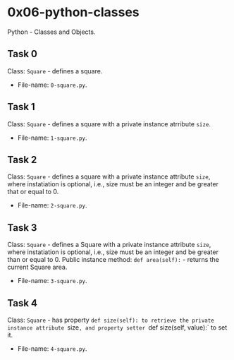 # 0x06-python-classes
Python - Classes and Objects.

## Task 0
Class: `Square` - defines a square.
* File-name: `0-square.py`.

## Task 1
Class: `Square` - defines a square with a private instance atrribute `size`.
* File-name: `1-square.py`.

## Task 2
Class: `Square` - defines a square with a private instance attribute `size`, where instatiation is optional, i.e., size must be an integer and be greater that or equal to 0.
* File-name: `2-square.py`.

## Task 3
Class: `Square` - defines a Square with a private instance attribute `size`, where instatiation is optional, i.e., size must be an integer and be greater than or equal to 0.
Public instance method: `def area(self):` - returns the current Square area.
* File-name: `3-square.py`.

## Task 4
Class: `Square` - has property `def size(self): to retrieve the private instance attribute `size`, and property setter `def size(self, value):` to set it.
* File-name: `4-square.py`.
